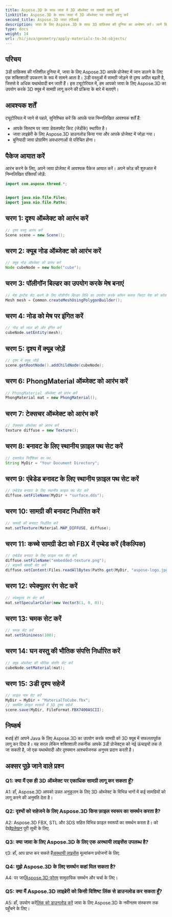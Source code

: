 ```yaml
---
title: Aspose.3D के साथ जावा में 3D ऑब्जेक्ट पर सामग्री लागू करें
linktitle: Aspose.3D के साथ जावा में 3D ऑब्जेक्ट पर सामग्री लागू करें
second_title: Aspose.3D जावा एपीआई
description: जावा के लिए Aspose.3D के साथ 3D ग्राफ़िक्स की दुनिया का अन्वेषण करें। जानें कि सामग्री को 3D ऑब्जेक्ट पर निर्बाध रूप से कैसे लागू किया जाए। यथार्थवादी दृश्यों के साथ अपनी परियोजनाओं को उन्नत करें।
type: docs
weight: 14
url: /hi/java/geometry/apply-materials-to-3d-objects/
---
```

## परिचय

3डी ग्राफ़िक्स की गतिशील दुनिया में, जावा के लिए Aspose.3D आपके प्रोजेक्ट में जान डालने के लिए एक शक्तिशाली उपकरण के रूप में सामने आता है। 3डी वस्तुओं में सामग्री जोड़ने से दृश्य अपील बढ़ती है, जिससे वे अधिक यथार्थवादी बन जाती हैं। इस ट्यूटोरियल में, हम आपको जावा के लिए Aspose.3D का उपयोग करके 3D क्यूब में सामग्री लागू करने की प्रक्रिया के बारे में बताएंगे।

## आवश्यक शर्तें

ट्यूटोरियल में जाने से पहले, सुनिश्चित करें कि आपके पास निम्नलिखित आवश्यक शर्तें हैं:

- आपके सिस्टम पर जावा डेवलपमेंट किट (जेडीके) स्थापित है।
- जावा लाइब्रेरी के लिए Aspose.3D डाउनलोड किया गया और आपके प्रोजेक्ट में जोड़ा गया।
- बुनियादी जावा प्रोग्रामिंग अवधारणाओं से परिचित होना।

## पैकेज आयात करें

आरंभ करने के लिए, अपने जावा प्रोजेक्ट में आवश्यक पैकेज आयात करें। अपने कोड की शुरुआत में निम्नलिखित पंक्तियाँ जोड़ें:

```java
import com.aspose.threed.*;


import java.nio.file.Files;
import java.nio.file.Paths;
```

## चरण 1: दृश्य ऑब्जेक्ट को आरंभ करें

```java
// दृश्य वस्तु आरंभ करें
Scene scene = new Scene();
```

## चरण 2: क्यूब नोड ऑब्जेक्ट को आरंभ करें

```java
// क्यूब नोड ऑब्जेक्ट को प्रारंभ करें
Node cubeNode = new Node("cube");
```

## चरण 3: पॉलीगॉन बिल्डर का उपयोग करके मेष बनाएं

```java
// मेश इंस्टेंस सेट करने के लिए पॉलीगॉन बिल्डर विधि का उपयोग करके कॉमन क्लास क्रिएट मेश को कॉल करें
Mesh mesh = Common.createMeshUsingPolygonBuilder();
```

## चरण 4: नोड को मेष पर इंगित करें

```java
// नोड को जाल की ओर इंगित करें
cubeNode.setEntity(mesh);
```

## चरण 5: दृश्य में क्यूब जोड़ें

```java
// दृश्य में क्यूब जोड़ें
scene.getRootNode().addChildNode(cubeNode);
```

## चरण 6: PhongMaterial ऑब्जेक्ट को आरंभ करें

```java
// PhongMaterial ऑब्जेक्ट को प्रारंभ करें
PhongMaterial mat = new PhongMaterial();
```

## चरण 7: टेक्सचर ऑब्जेक्ट को आरंभ करें

```java
// टेक्सचर ऑब्जेक्ट को आरंभ करें
Texture diffuse = new Texture();
```

## चरण 8: बनावट के लिए स्थानीय फ़ाइल पथ सेट करें

```java
// दस्तावेज़ निर्देशिका का पथ.
String MyDir = "Your Document Directory";
```

## चरण 9: एंबेडेड बनावट के लिए स्थानीय फ़ाइल पथ सेट करें

```java
// एम्बेडेड बनावट के लिए स्थानीय फ़ाइल पथ सेट करें
diffuse.setFileName(MyDir + "surface.dds");
```

## चरण 10: सामग्री की बनावट निर्धारित करें

```java
// सामग्री की बनावट निर्धारित करें
mat.setTexture(Material.MAP_DIFFUSE, diffuse);
```

## चरण 11: कच्चे सामग्री डेटा को FBX में एम्बेड करें (वैकल्पिक)

```java
// एम्बेडेड बनावट के लिए फ़ाइल नाम सेट करें
diffuse.setFileName("embedded-texture.png");
// बाइनरी सामग्री सेट करें
diffuse.setContent(Files.readAllBytes(Paths.get(MyDir, "aspose-logo.jpg")));
```

## चरण 12: स्पेक्युलर रंग सेट करें

```java
// स्पेक्युलर रंग सेट करें
mat.setSpecularColor(new Vector3(1, 0, 0));
```

## चरण 13: चमक सेट करें

```java
// चमक सेट करें
mat.setShininess(100);
```

## चरण 14: घन वस्तु की भौतिक संपत्ति निर्धारित करें

```java
// क्यूब ऑब्जेक्ट की भौतिक संपत्ति सेट करें
cubeNode.setMaterial(mat);
```

## चरण 15: 3डी दृश्य सहेजें

```java
// फ़ाइल नाम सेट करें
MyDir = MyDir + "MaterialToCube.fbx";
// समर्थित फ़ाइल स्वरूपों में 3D दृश्य सहेजें
scene.save(MyDir, FileFormat.FBX7400ASCII);
```

## निष्कर्ष

बधाई हो! आपने Java के लिए Aspose.3D का उपयोग करके सामग्री को 3D क्यूब में सफलतापूर्वक लागू कर दिया है। यह सरल लेकिन शक्तिशाली तकनीक आपके 3डी प्रोजेक्ट्स को नई ऊंचाइयों तक ले जा सकती है, जो एक यथार्थवादी और दृश्यमान आश्चर्यजनक अनुभव प्रदान करती है।

## अक्सर पूछे जाने वाले प्रश्न

### Q1: क्या मैं एक ही 3D ऑब्जेक्ट पर एकाधिक सामग्री लागू कर सकता हूँ?

A1: हाँ, Aspose.3D आपको उन्नत अनुकूलन के लिए 3D ऑब्जेक्ट के विभिन्न भागों में कई सामग्रियों को लागू करने की अनुमति देता है।

### Q2: दृश्यों को सहेजने के लिए Aspose.3D किस फ़ाइल स्वरूप का समर्थन करता है?

 A2: Aspose.3D FBX, STL और 3DS सहित विभिन्न फ़ाइल स्वरूपों का समर्थन करता है। को देखें[प्रलेखन](https://reference.aspose.com/3d/java/) पूरी सूची के लिए.

### Q3: क्या जावा के लिए Aspose.3D के लिए एक अस्थायी लाइसेंस उपलब्ध है?

 ए3: हाँ, आप प्राप्त कर सकते हैं[अस्थायी लाइसेंस](https://purchase.aspose.com/temporary-license/) मूल्यांकन प्रयोजनों के लिए.

### Q4: मुझे Aspose.3D के लिए समर्थन कहां मिल सकता है?

 A4: पर जाएँ[Aspose.3D फोरम](https://forum.aspose.com/c/3d/18) सामुदायिक समर्थन और चर्चा के लिए।

### Q5: क्या मैं Aspose.3D लाइब्रेरी को किसी विशिष्ट लिंक से डाउनलोड कर सकता हूँ?

 A5: हाँ, उपयोग करें[लिंक को डाउनलोड करें](https://releases.aspose.com/3d/java/) जावा के लिए Aspose.3D के नवीनतम संस्करण तक पहुँचने के लिए।